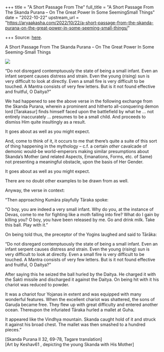 +++
title = "A Short Passage From The"
full_title = "A Short Passage From The Skanda Purana – On The Great Power In Some SeemingSmall Things"
date = "2022-10-22"
upstream_url = "https://aryaakasha.com/2022/10/22/a-short-passage-from-the-skanda-purana-on-the-great-power-in-some-seeming-small-things/"

+++
Source: [here](https://aryaakasha.com/2022/10/22/a-short-passage-from-the-skanda-purana-on-the-great-power-in-some-seeming-small-things/).

A Short Passage From The Skanda Purana – On The Great Power In Some Seeming-Small Things

![](https://aryaakasha.files.wordpress.com/2022/10/dkesjd8ueaaa70l-1.jpg?w=771)

“Do not disregard contemptuously the state of being a small infant. Even an infant serpent causes distress and strain. Even the young (rising) sun is very difficult to look at directly. Even a small fire is very difficult to be touched. A Mantra consists of very few letters. But is it not found effective and fruitful, O Daitya?”

We had happened to see the above verse in the following exchange from the Skanda Purana, wherein a prominent and hitherto all-conquering demon lord \[Tarakasur\] finds himself faced upon the battlefield by what he … not entirely inaccurately … presumes to be a small child. And proceeds to dismiss Him quite insultingly as a result.

It goes about as well as you might expect.

And, come to think of it, it occurs to me that there’s quite a suite of this sort of thing happening in the mythology – c.f. a certain *other* cavalcade of demonic would-be world-emperors making similar presumptions about Skanda’s Mother (and related Aspects, Emanations, Forms, etc. of Same) not presenting a meaningful obstacle, upon the basis of Her Gender.

It goes about as well as you might expect.

There are no doubt other examples to be drawn from as well.

Anyway, the verse in context:

“Then approaching Kumāra playfully Tāraka spoke:

“O boy, you are indeed a very small infant. Why do you, at the instance of Devas, come to me for fighting like a moth falling into fire? What do I gain by killing you? O boy, you have been released by me. Go and drink milk. Take this ball. Play with it.”

On being told thus, the preceptor of the Yogins laughed and said to Tārāka:

“Do not disregard contemptuously the state of being a small infant. Even an infant serpent causes distress and strain. Even the young (rising) sun is very difficult to look at directly. Even a small fire is very difficult to be touched. A Mantra consists of very few letters. But is it not found effective and fruitful, O Daitya?”

After saying this he seized the ball hurled by the Daitya. He charged it with the Śakti missile and discharged it against the Daitya. On being hit with it his chariot was reduced to powder.

It was a chariot four Yojanas in extent and was equipped with many wonderful features. When the excellent chariot was shattered, the sons of Garuḍa became free. They flew up with great difficulty and entered another ocean. Thereupon the infuriated Tāraka hurled a mallet at Guha.

It appeared like the Vindhya mountain. Skanda caught hold of it and struck it against his broad chest. The mallet was then smashed to a hundred pieces.”

\[Skanda Purana II 32, 69-78, Tagare translation\]  
\[Art by Keshav61 , depicting the young Skanda with His Mother\]
